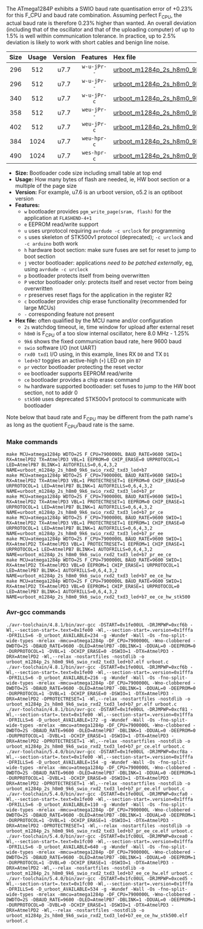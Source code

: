 The ATmega1284P exhibits a SWIO baud rate quantisation error of +0.23% for this F_CPU and baud rate combination. Assuming perfect F<sub>CPU</sub>, the actual baud rate is therefore 0.23% higher than wanted. An overall deviation (including that of the oscillator and that of the uploading computer) of up to 1.5% is well within communication tolerance. In practice, up to 2.5% deviation is likely to work with short cables and benign line noise.

|Size|Usage|Version|Features|Hex file|
|:-:|:-:|:-:|:-:|:--|
|296|512|u7.7|`w-u-jPr--`|[urboot_m1284p_2s_h8m0_9k6_swio_rxd2_txd3_led+b7.hex](https://raw.githubusercontent.com/stefanrueger/urboot.hex/main/u7.7/boards/mighty1284/atmega1284p/watchdog_2_s/internal_oscillator_h-1.25%25/%2B8m000000_hz/%2B%2B%2B9k6_baud/uart1_rxd2_txd3/led%2Bb7/urboot_m1284p_2s_h8m0_9k6_swio_rxd2_txd3_led%2Bb7.hex)|
|296|512|u7.7|`w-u-jPr--`|[urboot_m1284p_2s_h8m0_9k6_swio_rxd2_txd3_led+b7_pr.hex](https://raw.githubusercontent.com/stefanrueger/urboot.hex/main/u7.7/boards/mighty1284/atmega1284p/watchdog_2_s/internal_oscillator_h-1.25%25/%2B8m000000_hz/%2B%2B%2B9k6_baud/uart1_rxd2_txd3/led%2Bb7/urboot_m1284p_2s_h8m0_9k6_swio_rxd2_txd3_led%2Bb7_pr.hex)|
|340|512|u7.7|`w-u-jPr-c`|[urboot_m1284p_2s_h8m0_9k6_swio_rxd2_txd3_led+b7_pr_ce.hex](https://raw.githubusercontent.com/stefanrueger/urboot.hex/main/u7.7/boards/mighty1284/atmega1284p/watchdog_2_s/internal_oscillator_h-1.25%25/%2B8m000000_hz/%2B%2B%2B9k6_baud/uart1_rxd2_txd3/led%2Bb7/urboot_m1284p_2s_h8m0_9k6_swio_rxd2_txd3_led%2Bb7_pr_ce.hex)|
|358|512|u7.7|`weu-jPr--`|[urboot_m1284p_2s_h8m0_9k6_swio_rxd2_txd3_led+b7_pr_ee.hex](https://raw.githubusercontent.com/stefanrueger/urboot.hex/main/u7.7/boards/mighty1284/atmega1284p/watchdog_2_s/internal_oscillator_h-1.25%25/%2B8m000000_hz/%2B%2B%2B9k6_baud/uart1_rxd2_txd3/led%2Bb7/urboot_m1284p_2s_h8m0_9k6_swio_rxd2_txd3_led%2Bb7_pr_ee.hex)|
|402|512|u7.7|`weu-jPr-c`|[urboot_m1284p_2s_h8m0_9k6_swio_rxd2_txd3_led+b7_pr_ee_ce.hex](https://raw.githubusercontent.com/stefanrueger/urboot.hex/main/u7.7/boards/mighty1284/atmega1284p/watchdog_2_s/internal_oscillator_h-1.25%25/%2B8m000000_hz/%2B%2B%2B9k6_baud/uart1_rxd2_txd3/led%2Bb7/urboot_m1284p_2s_h8m0_9k6_swio_rxd2_txd3_led%2Bb7_pr_ee_ce.hex)|
|384|1024|u7.7|`weu-hpr-c`|[urboot_m1284p_2s_h8m0_9k6_swio_rxd2_txd3_led+b7_ee_ce_hw.hex](https://raw.githubusercontent.com/stefanrueger/urboot.hex/main/u7.7/boards/mighty1284/atmega1284p/watchdog_2_s/internal_oscillator_h-1.25%25/%2B8m000000_hz/%2B%2B%2B9k6_baud/uart1_rxd2_txd3/led%2Bb7/urboot_m1284p_2s_h8m0_9k6_swio_rxd2_txd3_led%2Bb7_ee_ce_hw.hex)|
|490|1024|u7.7|`wes-hpr-c`|[urboot_m1284p_2s_h8m0_9k6_swio_rxd2_txd3_led+b7_ee_ce_hw_stk500.hex](https://raw.githubusercontent.com/stefanrueger/urboot.hex/main/u7.7/boards/mighty1284/atmega1284p/watchdog_2_s/internal_oscillator_h-1.25%25/%2B8m000000_hz/%2B%2B%2B9k6_baud/uart1_rxd2_txd3/led%2Bb7/urboot_m1284p_2s_h8m0_9k6_swio_rxd2_txd3_led%2Bb7_ee_ce_hw_stk500.hex)|

- **Size:** Bootloader code size including small table at top end
- **Usage:** How many bytes of flash are needed, ie, HW boot section or a multiple of the page size
- **Version:** For example, u7.6 is an urboot version, o5.2 is an optiboot version
- **Features:**
  + `w` bootloader provides `pgm_write_page(sram, flash)` for the application at `FLASHEND-4+1`
  + `e` EEPROM read/write support
  + `u` uses urprotocol requiring `avrdude -c urclock` for programming
  + `s` uses skeleton of STK500v1 protocol (deprecated); `-c urclock` and `-c arduino` both work
  + `h` hardware boot section: make sure fuses are set for reset to jump to boot section
  + `j` vector bootloader: applications *need to be patched externally*, eg, using `avrdude -c urclock`
  + `p` bootloader protects itself from being overwritten
  + `P` vector bootloader only: protects itself and reset vector from being overwritten
  + `r` preserves reset flags for the application in the register R2
  + `c` bootloader provides chip erase functionality (recommended for large MCUs)
  + `-` corresponding feature not present
- **Hex file:** often qualified by the MCU name and/or configuration
  + `2s` watchdog timeout, ie, time window for upload after external reset
  + `h8m0` is F<sub>CPU</sub> of a too slow internal oscillator, here 8.0 MHz - 1.25%
  + `9k6` shows the fixed communication baud rate, here 9600 baud
  + `swio` software I/O (not UART)
  + `rxd0 txd1` I/O using, in this example, lines RX `D0` and TX `D1`
  + `led+b7` toggles an active-high (`+`) LED on pin `B7`
  + `pr` vector bootloader protecting the reset vector
  + `ee` bootloader supports EEPROM read/write
  + `ce` bootloader provides a chip erase command
  + `hw` hardware supported bootloader: set fuses to jump to the HW boot section, not to addr 0
  + `stk500` uses deprecated STK500v1 protocol to communicate with bootloader


Note below that baud rate and F<sub>CPU</sub> may be different from the path name's as long as the quotient F<sub>CPU</sub>/baud rate is the same.

### Make commands
```
make MCU=atmega1284p WDTO=2S F_CPU=7900000L BAUD_RATE=9600 SWIO=1 RX=AtmelPD2 TX=AtmelPD3 VBL=1 EEPROM=0 CHIP_ERASE=0 URPROTOCOL=1 LED=AtmelPB7 BLINK=1 AUTOFRILLS=0,6,4,3,2 NAME=urboot_m1284p_2s_h8m0_9k6_swio_rxd2_txd3_led+b7
make MCU=atmega1284p WDTO=2S F_CPU=7900000L BAUD_RATE=9600 SWIO=1 RX=AtmelPD2 TX=AtmelPD3 VBL=1 PROTECTRESET=1 EEPROM=0 CHIP_ERASE=0 URPROTOCOL=1 LED=AtmelPB7 BLINK=1 AUTOFRILLS=0,6,4,3,2 NAME=urboot_m1284p_2s_h8m0_9k6_swio_rxd2_txd3_led+b7_pr
make MCU=atmega1284p WDTO=2S F_CPU=7900000L BAUD_RATE=9600 SWIO=1 RX=AtmelPD2 TX=AtmelPD3 VBL=1 PROTECTRESET=1 EEPROM=0 CHIP_ERASE=1 URPROTOCOL=1 LED=AtmelPB7 BLINK=1 AUTOFRILLS=0,6,4,3,2 NAME=urboot_m1284p_2s_h8m0_9k6_swio_rxd2_txd3_led+b7_pr_ce
make MCU=atmega1284p WDTO=2S F_CPU=7900000L BAUD_RATE=9600 SWIO=1 RX=AtmelPD2 TX=AtmelPD3 VBL=1 PROTECTRESET=1 EEPROM=1 CHIP_ERASE=0 URPROTOCOL=1 LED=AtmelPB7 BLINK=1 AUTOFRILLS=0,6,4,3,2 NAME=urboot_m1284p_2s_h8m0_9k6_swio_rxd2_txd3_led+b7_pr_ee
make MCU=atmega1284p WDTO=2S F_CPU=7900000L BAUD_RATE=9600 SWIO=1 RX=AtmelPD2 TX=AtmelPD3 VBL=1 PROTECTRESET=1 EEPROM=1 CHIP_ERASE=1 URPROTOCOL=1 LED=AtmelPB7 BLINK=1 AUTOFRILLS=0,6,4,3,2 NAME=urboot_m1284p_2s_h8m0_9k6_swio_rxd2_txd3_led+b7_pr_ee_ce
make MCU=atmega1284p WDTO=2S F_CPU=7900000L BAUD_RATE=9600 SWIO=1 RX=AtmelPD2 TX=AtmelPD3 VBL=0 EEPROM=1 CHIP_ERASE=1 URPROTOCOL=1 LED=AtmelPB7 BLINK=1 AUTOFRILLS=0,6,4,3,2 NAME=urboot_m1284p_2s_h8m0_9k6_swio_rxd2_txd3_led+b7_ee_ce_hw
make MCU=atmega1284p WDTO=2S F_CPU=7900000L BAUD_RATE=9600 SWIO=1 RX=AtmelPD2 TX=AtmelPD3 VBL=0 EEPROM=1 CHIP_ERASE=1 URPROTOCOL=0 LED=AtmelPB7 BLINK=1 AUTOFRILLS=0,6,4,3,2 NAME=urboot_m1284p_2s_h8m0_9k6_swio_rxd2_txd3_led+b7_ee_ce_hw_stk500
```

### Avr-gcc commands
```
./avr-toolchain/4.8.1/bin/avr-gcc -DSTART=0x1fe00UL -DRJMPWP=0xcf6b -Wl,--section-start=.text=0x1fe00 -Wl,--section-start=.version=0x1fffa -DFRILLS=6 -D_urboot_AVAILABLE=234 -g -Wundef -Wall -Os -fno-split-wide-types -mrelax -mmcu=atmega1284p -DF_CPU=7900000L -Wno-clobbered -DWDTO=2S -DBAUD_RATE=9600 -DLED=AtmelPB7 -DBLINK=1 -DDUAL=0 -DEEPROM=0 -DURPROTOCOL=1 -DVBL=1 -DCHIP_ERASE=0 -DSWIO=1 -DTX=AtmelPD3 -DRX=AtmelPD2 -Wl,--relax -nostartfiles -nostdlib -o urboot_m1284p_2s_h8m0_9k6_swio_rxd2_txd3_led+b7.elf urboot.c
./avr-toolchain/4.8.1/bin/avr-gcc -DSTART=0x1fe00UL -DRJMPWP=0xcf6b -Wl,--section-start=.text=0x1fe00 -Wl,--section-start=.version=0x1fffa -DFRILLS=6 -D_urboot_AVAILABLE=216 -g -Wundef -Wall -Os -fno-split-wide-types -mrelax -mmcu=atmega1284p -DF_CPU=7900000L -Wno-clobbered -DWDTO=2S -DBAUD_RATE=9600 -DLED=AtmelPB7 -DBLINK=1 -DDUAL=0 -DEEPROM=0 -DURPROTOCOL=1 -DVBL=1 -DCHIP_ERASE=0 -DSWIO=1 -DTX=AtmelPD3 -DRX=AtmelPD2 -DPROTECTRESET=1 -Wl,--relax -nostartfiles -nostdlib -o urboot_m1284p_2s_h8m0_9k6_swio_rxd2_txd3_led+b7_pr.elf urboot.c
./avr-toolchain/4.8.1/bin/avr-gcc -DSTART=0x1fe00UL -DRJMPWP=0xcf81 -Wl,--section-start=.text=0x1fe00 -Wl,--section-start=.version=0x1fffa -DFRILLS=6 -D_urboot_AVAILABLE=172 -g -Wundef -Wall -Os -fno-split-wide-types -mrelax -mmcu=atmega1284p -DF_CPU=7900000L -Wno-clobbered -DWDTO=2S -DBAUD_RATE=9600 -DLED=AtmelPB7 -DBLINK=1 -DDUAL=0 -DEEPROM=0 -DURPROTOCOL=1 -DVBL=1 -DCHIP_ERASE=1 -DSWIO=1 -DTX=AtmelPD3 -DRX=AtmelPD2 -DPROTECTRESET=1 -Wl,--relax -nostartfiles -nostdlib -o urboot_m1284p_2s_h8m0_9k6_swio_rxd2_txd3_led+b7_pr_ce.elf urboot.c
./avr-toolchain/5.4.0/bin/avr-gcc -DSTART=0x1fe00UL -DRJMPWP=0xcf8a -Wl,--section-start=.text=0x1fe00 -Wl,--section-start=.version=0x1fffa -DFRILLS=6 -D_urboot_AVAILABLE=154 -g -Wundef -Wall -Os -fno-split-wide-types -mrelax -mmcu=atmega1284p -DF_CPU=7900000L -Wno-clobbered -DWDTO=2S -DBAUD_RATE=9600 -DLED=AtmelPB7 -DBLINK=1 -DDUAL=0 -DEEPROM=1 -DURPROTOCOL=1 -DVBL=1 -DCHIP_ERASE=0 -DSWIO=1 -DTX=AtmelPD3 -DRX=AtmelPD2 -DPROTECTRESET=1 -Wl,--relax -nostartfiles -nostdlib -o urboot_m1284p_2s_h8m0_9k6_swio_rxd2_txd3_led+b7_pr_ee.elf urboot.c
./avr-toolchain/5.4.0/bin/avr-gcc -DSTART=0x1fe00UL -DRJMPWP=0xcfa0 -Wl,--section-start=.text=0x1fe00 -Wl,--section-start=.version=0x1fffa -DFRILLS=6 -D_urboot_AVAILABLE=110 -g -Wundef -Wall -Os -fno-split-wide-types -mrelax -mmcu=atmega1284p -DF_CPU=7900000L -Wno-clobbered -DWDTO=2S -DBAUD_RATE=9600 -DLED=AtmelPB7 -DBLINK=1 -DDUAL=0 -DEEPROM=1 -DURPROTOCOL=1 -DVBL=1 -DCHIP_ERASE=1 -DSWIO=1 -DTX=AtmelPD3 -DRX=AtmelPD2 -DPROTECTRESET=1 -Wl,--relax -nostartfiles -nostdlib -o urboot_m1284p_2s_h8m0_9k6_swio_rxd2_txd3_led+b7_pr_ee_ce.elf urboot.c
./avr-toolchain/5.4.0/bin/avr-gcc -DSTART=0x1fc00UL -DRJMPWP=0xcea0 -Wl,--section-start=.text=0x1fc00 -Wl,--section-start=.version=0x1fffa -DFRILLS=6 -D_urboot_AVAILABLE=640 -g -Wundef -Wall -Os -fno-split-wide-types -mrelax -mmcu=atmega1284p -DF_CPU=7900000L -Wno-clobbered -DWDTO=2S -DBAUD_RATE=9600 -DLED=AtmelPB7 -DBLINK=1 -DDUAL=0 -DEEPROM=1 -DURPROTOCOL=1 -DVBL=0 -DCHIP_ERASE=1 -DSWIO=1 -DTX=AtmelPD3 -DRX=AtmelPD2 -Wl,--relax -nostartfiles -nostdlib -o urboot_m1284p_2s_h8m0_9k6_swio_rxd2_txd3_led+b7_ee_ce_hw.elf urboot.c
./avr-toolchain/5.4.0/bin/avr-gcc -DSTART=0x1fc00UL -DRJMPWP=0xced5 -Wl,--section-start=.text=0x1fc00 -Wl,--section-start=.version=0x1fffa -DFRILLS=6 -D_urboot_AVAILABLE=534 -g -Wundef -Wall -Os -fno-split-wide-types -mrelax -mmcu=atmega1284p -DF_CPU=7900000L -Wno-clobbered -DWDTO=2S -DBAUD_RATE=9600 -DLED=AtmelPB7 -DBLINK=1 -DDUAL=0 -DEEPROM=1 -DURPROTOCOL=0 -DVBL=0 -DCHIP_ERASE=1 -DSWIO=1 -DTX=AtmelPD3 -DRX=AtmelPD2 -Wl,--relax -nostartfiles -nostdlib -o urboot_m1284p_2s_h8m0_9k6_swio_rxd2_txd3_led+b7_ee_ce_hw_stk500.elf urboot.c
```

